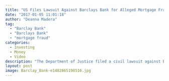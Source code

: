 ```yaml
---
title: "US Files Lawsuit Against Barclays Bank for Alleged Mortgage Fraud"
date: "2017-01-05 11:01:18"
author: "Deanna Madera"
tag:
  - "Barclay Bank"
  - "Barclays Bank"
  - "mortgage fraud"
categories:
  - Investing
  - Money
  - Video
description: "The Department of Justice filed a civil lawsuit against Barclays Bank for selling fraudulent residential mortgage-backed securities from 2005 to 2007"
layout: post
image: Barclay_Bank-e1482865198516.jpg
---
```


<div wibbitz="wbtz-static-embed" wibbitz-autoplay="true" wibbitz-clip-id="ba111bdb040794d07b83f37b8c15f7d8f" wibbitz-next="auto"></div><script>(function(d, s, id) {
	if (d.getElementById(id)) return;
	var js = d.createElement(s); js.id = id;
	js.src = '//cdn4.wibbitz.com/static.js';
	d.getElementsByTagName('body')[0].appendChild(js);
}(document, 'script', 'wibbitz-static-embed'));</script>
